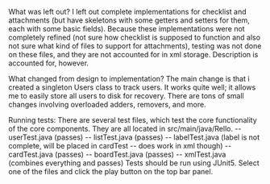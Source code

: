 What was left out?
I left out complete implementations for checklist and attachments (but have skeletons with some getters and setters for them, each with some basic fields).
Because these implementations were not completely refined (not sure how checklist is supposed to function and also not sure what kind of files to support for attachments),
testing was not done on these files, and they are not accounted for in xml storage.
Description is accounted for, however. 

What changed from design to implementation?
The main change is that i created a singleton Users class
to track users. It works quite well; it allows me to easily
store all users to disk for recovery. There are tons of small
changes involving overloaded adders, removers, and more.

Running tests:
There are several test files, which test the core functionality of the core
components. They are all located in src/main/java/Rello.
-- userTest.java (passes)
-- listTest.java (passes)
-- labelTest.java (label is not complete, will be placed in cardTest -- does work in xml though)
-- cardTest.java (passes)
-- boardTest.java (passes)
-- xmlTest.java (combines everything and passes)
Tests should be run using JUnit5.
Select one of the files and click the play button on the 
top bar panel. 

